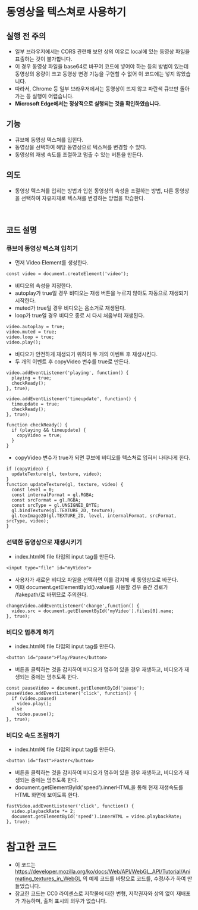 # 동영상을 텍스쳐로 사용하기

## 실행 전 주의
- 일부 브라우저에서는 CORS 관련해 보안 상의 이유로 local에 있는 동영상 파일을 표출하는 것이 불가합니다. 
- 이 경우 동영상 파일을 base64로 바꾸어 코드에 넣어야 하는 등의 방법이 있는데 동영상의 용량이 크고 동영상 변경 기능을 구현할 수 없어 이 코드에는 넣지 않았습니다.
- 따라서, Chrome 등 일부 브라우저에서는 동영상이 뜨지 않고 파란색 큐브만 돌아가는 등 실행이 어렵습니다.
- **Microsoft Edge에서는 정상적으로 실행되는 것을 확인하였습니다.**

## 기능
- 큐브에 동영상 텍스쳐를 입힌다.
- 동영상을 선택하여 해당 동영상으로 텍스쳐를 변경할 수 있다.
- 동영상의 재생 속도를 조절하고 멈출 수 있는 버튼을 만든다.

## 의도
- 동영상 텍스쳐를 입히는 방법과 입힌 동영상의 속성을 조절하는 방법, 다른 동영상을 선택하여 자유자재로 텍스쳐를 변경하는 방법을 학습한다.

<br>

## 코드 설명
### 큐브에 동영상 텍스쳐 입히기
- 먼저 Video Element를 생성한다.
```
const video = document.createElement('video');
```
- 비디오의 속성을 지정한다.
- autoplay가 true일 경우 비디오는 재생 버튼을 누르지 않아도 자동으로 재생되기 시작한다.
- muted가 true일 경우 비디오는 음소거로 재생된다.
- loop가 true일 경우 비디오 종료 시 다시 처음부터 재생된다.
```
video.autoplay = true;
video.muted = true;
video.loop = true;
video.play();
```
- 비디오가 안전하게 재생되기 위하여 두 개의 이벤트 후 재생시킨다.
- 두 개의 이벤트 후 copyVideo 변수를 true로 만든다.
```
video.addEventListener('playing', function() {
  playing = true;
  checkReady();
}, true);

video.addEventListener('timeupdate', function() {
  timeupdate = true;
  checkReady();
}, true);

function checkReady() {
  if (playing && timeupdate) {
    copyVideo = true;
  }
}
```
- copyVideo 변수가 true가 되면 큐브에 비디오를 텍스쳐로 입혀서 나타나게 한다.
```
if (copyVideo) {
  updateTexture(gl, texture, video);
}
function updateTexture(gl, texture, video) {
  const level = 0;
  const internalFormat = gl.RGBA;
  const srcFormat = gl.RGBA;
  const srcType = gl.UNSIGNED_BYTE;
  gl.bindTexture(gl.TEXTURE_2D, texture);
  gl.texImage2D(gl.TEXTURE_2D, level, internalFormat, srcFormat, srcType, video);
}
```

### 선택한 동영상으로 재생시키기
- index.html에 file 타입의 input tag를 만든다.
```
<input type="file" id="myVideo">
```
- 사용자가 새로운 비디오 파일을 선택하면 이를 감지해 새 동영상으로 바꾼다.
- 이떄 document.getElementById().value를 사용할 경우 중간 경로가 /fakepath/로 바뀌므로 주의한다.
```
changeVideo.addEventListener('change',function() {
  video.src = document.getElementById('myVideo').files[0].name;
}, true);
```

### 비디오 멈추게 하기
- index.html에 file 타입의 input tag를 만든다.
```
<button id="pause">Play/Pause</button>
```

- 버튼을 클릭하는 것을 감지하여 비디오가 멈추어 있을 경우 재생하고, 비디오가 재생되는 중에는 멈추도록 한다.
```
const pauseVideo = document.getElementById('pause');
pauseVideo.addEventListener('click', function() {
  if (video.paused)
    video.play(); 
  else 
    video.pause(); 
}, true);
```

### 비디오 속도 조절하기
- index.html에 file 타입의 input tag를 만든다.
```
<button id="fast">Faster</button>
```

- 버튼을 클릭하는 것을 감지하여 비디오가 멈추어 있을 경우 재생하고, 비디오가 재생되는 중에는 멈추도록 한다.
- document.getElementById('speed').innerHTML을 통해 현재 재생속도를 HTML 화면에 보이도록 한다.
```
fastVideo.addEventListener('click', function() {
  video.playbackRate *= 2;
  document.getElementById('speed').innerHTML = video.playbackRate;
}, true);
```

# 참고한 코드
- 이 코드는 https://developer.mozilla.org/ko/docs/Web/API/WebGL_API/Tutorial/Animating_textures_in_WebGL 의 예제 코드를 바탕으로 코드를, 수정/추가 하여 만들었습니다.
- 참고한 코드는 CC0 라이센스로 저작물에 대한 변형, 저작권자와 상의 없이 재배포가 가능하며, 출처 표시의 의무가 없습니다.